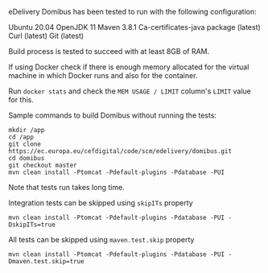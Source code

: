 eDelivery Domibus has been tested to run with the following configuration:

Ubuntu 20.04
OpenJDK 11
Maven 3.8.1
Ca-certificates-java package (latest)
Curl (latest)
Git (latest)

Build process is tested to succeed with at least 8GB of RAM.

If using Docker check if there is enough memory allocated for the virtual machine in which Docker runs and also for the container.

Run `docker stats` and check the `MEM USAGE / LIMIT` column's `LIMIT` value for this.

Sample commands to build Domibus without running the tests:

```
mkdir /app
cd /app
git clone https://ec.europa.eu/cefdigital/code/scm/edelivery/domibus.git
cd domibus
git checkout master
mvn clean install -Ptomcat -Pdefault-plugins -Pdatabase -PUI 
```
Note that tests run takes long time.

Integration tests can be skipped using `skipITs` property

```
mvn clean install -Ptomcat -Pdefault-plugins -Pdatabase -PUI -DskipITs=true
```

All tests can be skipped using `maven.test.skip` property

```
mvn clean install -Ptomcat -Pdefault-plugins -Pdatabase -PUI -Dmaven.test.skip=true
```